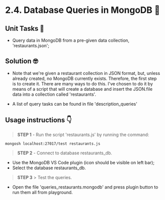# 2.4. Database Queries in MongoDB 👀

## Unit Tasks 📑

- Query data in MongoDB from a pre-given data collection, 'restaurants.json';

## Solution 🤓

- Note that we're given a restaurant collection in JSON format, but, unless already created, no MongoDB currently exists. Therefore, the first step is to create it. There are many ways to do this. I've chosen to do it by means of a script that will create a database and insert the JSON.file data into a collection called 'restaurants'.

- A list of query tasks can be found in file 'description_queries'

## Usage instructions 👇

> **STEP 1** - Run the script 'restaurants.js' by running the command:

````
mongosh localhost:27017/test restaurants.js
````

> **STEP 2** - Connect to database restaurants_db. 

- Use the MongoDB VS Code plugin (icon should be visible on left bar); 
- Select the database restaurants_db.

> **STEP 3** > Test the queries.

- Open the file 'queries_restaurants.mongodb' and press plugin button to run them all from playground.